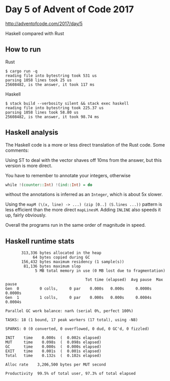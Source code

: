 # Day 5 of Advent of Code 2017

http://adventofcode.com/2017/day/5

Haskell compared with Rust

## How to run

Rust

    $ cargo run -q
    reading file into bytestring took 531 us
    parsing 1058 lines took 25 us
    25608482, is the answer, it took 117 ms

Haskell

    $ stack build --verbosity silent && stack exec haskell
    reading file into bytestring took 225.37 us
    parsing 1058 lines took 58.80 us
    25608482, is the answer, it took 98.74 ms

## Haskell analysis

The Haskell code is a more or less direct translation of the Rust
code. Some comments:

Using ST to deal with the vector shaves off 10ms from the answer, but
this version is more direct.

You have to remember to annotate your integers, otherwise

``` haskell
while !(counter::Int) !(ind::Int) = do
```

without the annotations is inferred as an `Integer`, which is about 5x
slower.

Using the `mapM (\(x, line) -> ...) (zip [0..] (S.lines ...))` pattern
is less efficient than the more direct `mapLinesM`. Adding `INLINE`
also speeds it up, fairly obviously.

Overall the programs run in the same order of magnitude in speed.

## Haskell runtime stats

           313,336 bytes allocated in the heap
                64 bytes copied during GC
           156,432 bytes maximum residency (1 sample(s))
            81,136 bytes maximum slop
                 5 MB total memory in use (0 MB lost due to fragmentation)

                                       Tot time (elapsed)  Avg pause  Max pause
    Gen  0         0 colls,     0 par    0.000s   0.000s     0.0000s    0.0000s
    Gen  1         1 colls,     0 par    0.000s   0.000s     0.0004s    0.0004s

    Parallel GC work balance: nan% (serial 0%, perfect 100%)

    TASKS: 18 (1 bound, 17 peak workers (17 total), using -N8)

    SPARKS: 0 (0 converted, 0 overflowed, 0 dud, 0 GC'd, 0 fizzled)

    INIT    time    0.000s  (  0.002s elapsed)
    MUT     time    0.098s  (  0.098s elapsed)
    GC      time    0.000s  (  0.000s elapsed)
    EXIT    time    0.001s  (  0.001s elapsed)
    Total   time    0.132s  (  0.102s elapsed)

    Alloc rate    3,206,500 bytes per MUT second

    Productivity  99.5% of total user, 97.3% of total elapsed
